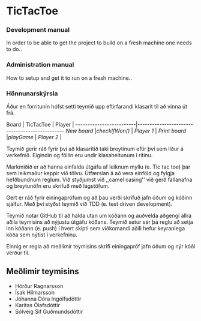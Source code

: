 TicTacToe
=========

### Development manual

In order to be able to get the project to build on a fresh machine one needs to do..


### Administration manual

How to setup and get it to run on a fresh machine..

### Hönnunarskýrsla

Áður en forritunin hófst setti teymið upp eftirfarandi klasarit til að vinna út frá.

Board                    | TicTacToe               | Player             |
-------------------------|-----------------------------------------------
*New board*              |*checkIfWon()*           | *Player 1*         |
*Print board*            |*playGame*               | *Player 2*         |

Teymið gerir ráð fyrir því að klasaritið taki breytinum eftir því sem líður á verkefnið. Eigindin og föllin eru undir klasaheitunum í ritinu.

Markmiðið er að hanna einfalda útgáfu af leiknum myllu (e. Tic tac toe) þar sem leikmaður keppir við tölvu. Útfærslan á að vera einföld og fylgja hefðbundnum reglum. Við styðjumst við ,,camel casing'' við gerð fallanafna og breytunöfn eru skrifuð með lágstöfum.

Gert er ráð fyrir einingaprófum og að þau verði skrifuð jafn óðum og kóðinn sjálfur. Með því styðst teymið við TDD (e. test driven development).

Teymið notar GitHub til að halda utan um kóðann og auðvelda aðgengi allra aðila teymisins að nýjustu útgáfu kóðans. Teymið setur sér þá reglu að setja inn kóðann (e. push) í hvert skipti sem viðkomandi aðili hefur keyranlega kóða sem nýtist í verkefninu.

Einnig er regla að meðlimir teymisins skrifi einingapróf jafn óðum og nýr kóði verður til.



## Meðlimir teymisins

- Hörður Ragnarsson
- Ísak Hilmarsson
- Jóhanna Dóra Ingólfsdóttir
- Karítas Ólafsdóttir
- Sólveig Sif Guðmundsdóttir

